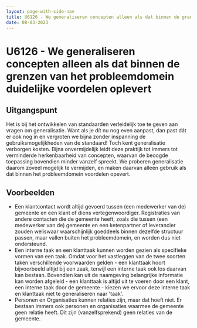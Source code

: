 ```yaml
---
layout: page-with-side-nav
title: U6126 - We generaliseren concepten alleen als dat binnen de grenzen van het probleemdomein duidelijke voordelen oplevert
date: 08-03-2023
---
```


# U6126 - We generaliseren concepten alleen als dat binnen de grenzen van het probleemdomein duidelijke voordelen oplevert

## Uitgangspunt

Het is bij het ontwikkelen van standaarden verleidelijk toe te geven aan vragen om generalisatie. Want als je dít nu nog even aanpast, dan past dát er ook nog in en vergroten we bijna zonder inspanning de gebruiksmogelijkheden van de standaard! Toch kent generalisatie verborgen kosten. Bijna onvermijdelijk leidt deze praktijk tot immers tot verminderde herkenbaarheid van concepten, waarvan de beoogde toepassing bovendien minder vanzelf spreekt. We proberen generalisatie daarom zoveel mogelijk te vermijden, en maken daarvan alleen gebruik als dat binnen het probleemdomein voordelen opevert.

## Voorbeelden

- Een klantcontact wordt altijd gevoerd tussen (een medewerker van de) gemeente en een klant of diens vertegenwoordiger. Registraties van andere contacten die de gemeente heeft, zoals die tussen (een medewerker van de) gemeente en een ketenpartner of leverancier zouden weliswaar waarschijnlijk goeddeels binnen dezelfde structuur passen, maar vallen buiten het probleemdomein, en worden dus niet ondersteund.
- Een interne taak en een klanttaak kunnen worden gezien als specifieke vormen van een taak. Omdat voor het vastleggen van de twee soorten taken verschillende voorwaarden gelden - een klanttaak hoort bijvoorbeeld altijd bij een zaak, terwijl een interne taak ook los daarvan kan bestaan. Bovendien kan uit de naamgeving belangrijke informatie kan worden afgeleid - een klanttaak is altijd uit te voeren door een klant, een interne taak door de gemeente - kiezen we ervoor deze interne taak en klanttaak niet te generaliseren naar 'taak'.
- Personen en Organisaties kunnen relaties zijn, maar dat hoeft niet. Er bestaan immers ook personen en organisaties waarmee de gemeente geen relatie heeft. Dit zijn (vanzelfsprekend) geen relaties van de gemeente.